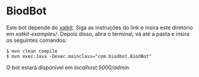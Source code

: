 # BiodBot
Este bot depende do [xatkit](https://github.com/xatkit-bot-platform/xatkit/wiki/Build-Xatkit). Siga as instruções do link e insira este diretório em *xatkit-examples/*.
Depois disso, abra o terminal, vá até a pasta e insira os seguintes comandos:
```command
$ mvn clean compile
$ mvn exec:Java -Dexec.mainclass="com.biodbot.BiodBot"
```
O bot estará disponível em *localhost:5000/admin*.
